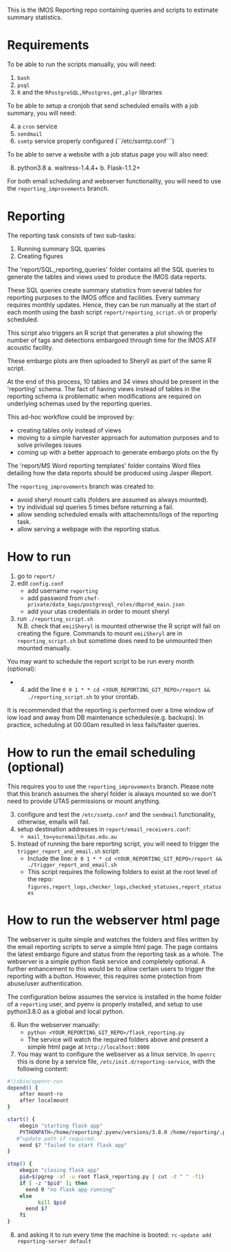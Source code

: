 
This is the IMOS Reporting repo containing queries and scripts to estimate summary statistics.

Requirements
=========

To be able to run the scripts manually, you will need:

1. ```bash```
2. ```psql```
3. ```R``` and the ```RPostgreSQL,RPostgres,gmt,plyr``` libraries
   
To be able to setup a cronjob that send scheduled emails with a job summary, you will need:
   
4. a ```cron``` service
5. ```sendmail```
6. ```ssmtp``` service properly configured (``/etc/ssmtp.conf```)

To be able to serve a website with a job status page you will also need:

8. python3.8
   a. waitress-1.4.4+
   b. Flask-1.1.2+

For both email scheduling and webserver functionality, you will need to use the ```reporting_improvements``` branch.

Reporting
=========

The reporting task consists of two sub-tasks:

1. Running summary SQL queries 
2. Creating figures

The 'report/SQL_reporting_queries' folder contains all the SQL queries to generate the tables and views used to produce the IMOS data reports. 

These SQL queries create summary statistics from several tables for reporting purposes to the IMOS office and facilities. Every summary requires monthly updates. Hence, they can be run manually at the start of each month using the bash script `report/reporting_script.sh` or properly scheduled.

This script also triggers an R script that generates a plot showing the number of tags and detections embargoed through time for the IMOS ATF acoustic facility. 

These embargo plots are then uploaded to Sheryll as part of the same R script.

At the end of this process, 10 tables and 34 views should be present in the 'reporting' schema. The fact of having views instead of tables in the reporting schema is problematic when modifications are required on underlying schemas used by the reporting queries. 

This ad-hoc workflow could be improved by:
 
 * creating tables only instead of views
 * moving to a simple harvester approach for automation purposes and to solve privileges issues
 * coming up with a better approach to generate embargo plots on the fly
 
The 'report/MS Word reporting templates' folder contains Word files detailing how the data reports should be produced using Jasper iReport.

The ```reporting_improvements``` branch was created to:

  * avoid sheryl mount calls (folders are assumed as always mounted).
  * try individual sql queries 5 times before returning a fail.
  * allow sending scheduled emails with attachemnts/logs of the reporting task.
  * allow serving a webpage with the reporting status.
  
How to run
==========

1) go to ```report/```
2) edit ```config.conf```
    * add username ```reporting```
    * add password from ```chef-private/data_bags/postgresql_roles/dbprod_main.json```
    * add your utas credentials in order to mount sheryl
3) run ```./reporting_script.sh```\
N.B. check that ```emiiSheryl``` is mounted otherwise the R script will fail on creating the figure. Commands to mount ```emiiSheryl``` are in ```reporting_script.sh``` but sometime does need to be unmounted then mounted manually.

You may want to schedule the report script to be run every month (optional):
* 4) add the line ```0 0 1 * * cd <YOUR_REPORTING_GIT_REPO>/report && ./reporting_script.sh``` to your crontab.


It is recommended that the reporting is performed over a time window of low load and away from DB maintenance schedules(e.g. backups). In practice, scheduling at 00:00am resulted in less fails/faster queries.


How to run the email scheduling (optional)
========== 
This requires you to use the ```reporting_improvements``` branch. Please note that this branch assumes the sheryl folder is always mounted so we don't need to provide UTAS permissions or mount anything.

3) configure and test the `/etc/ssmtp.conf` and the `sendmail` functionality, otherwise, emails will fail.
4) setup destination addresses in `report/email_receivers.conf`:
    * ```mail_to=youremail@utas.edu.au```
5) Instead of running the bare reporting script, you will need to trigger the ```trigger_report_and_email.sh``` script:
    * Include the line: ```0 0 1 * * cd <YOUR_REPORTING_GIT_REPO>/report && ./trigger_report_and_email.sh```
    * This script requires the following folders to exist at the root level of the repo: ```figures,report_logs,checker_logs,checked_statuses,report_statuses```
 
How to run the webserver html page
==========
The webserver is quite simple and watches the folders and files written by the email reporting scripts to serve a simple html page. The page contains the latest embargo figure and status from the reporting task as a whole. The webserver is a simple python flask service and completely optional. A further enhancement to this would be to allow certain users to trigger the reporting with a button. However, this requires some protection from abuse/user authentication.

The configuration below assumes the service is installed in the home folder of a `reporting` user, and pyenv is properly installed, and setup to use python3.8.0 as a global and local python.

6) Run the webserver manually:
    * ```python <YOUR_REPORTING_GIT_REPO>/flask_reporting.py```
    * The service will watch the required folders above and present a simple html page at ```http://localhost:8000```
7) You may want to configure the webserver as a linux service. In ```openrc``` this is done by a service file, ```/etc/init.d/reporting-service```, with the following content:

```bash
#!/sbin/openrc-run
depend() {
	after mount-ro
	after localmount
}

start() {
	ebegin "starting flask app"
	PYTHONPATH=/home/reporting/.pyenv/versions/3.8.0 /home/reporting/.pyenv/shims/python /home/reporting/reporting/flask_reporting.py &
   #^update path if required.
	eend $? "failed to start flask app"
}

stop() {
	ebegin "closing flask app"
	pid=$(pgrep -af -u root flask_reporting.py | cut -d " " -f1)
	if [ -z "$pid" ]; then
	  eend 0 "no flask app running"
	else
          kill $pid
	  eend $?
	fi
}
```
8) and asking it to run every time the machine is booted: ```rc-update add reporting-server default```
